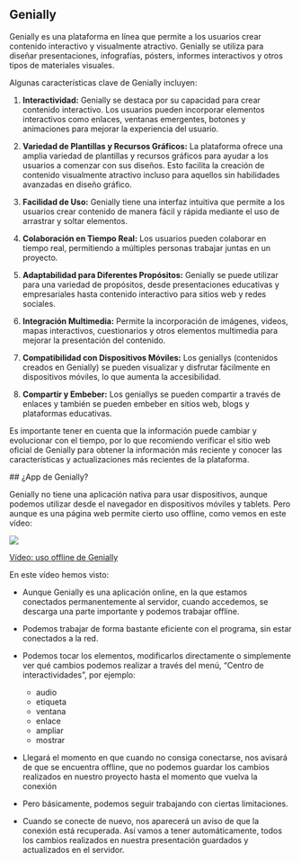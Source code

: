 ## Genially

Genially es una plataforma en línea que permite a los usuarios crear contenido interactivo y visualmente atractivo. Genially se utiliza para diseñar presentaciones, infografías, pósters, informes interactivos y otros tipos de materiales visuales.

Algunas características clave de Genially incluyen:

1. **Interactividad:** Genially se destaca por su capacidad para crear contenido interactivo. Los usuarios pueden incorporar elementos interactivos como enlaces, ventanas emergentes, botones y animaciones para mejorar la experiencia del usuario.

2. **Variedad de Plantillas y Recursos Gráficos:** La plataforma ofrece una amplia variedad de plantillas y recursos gráficos para ayudar a los usuarios a comenzar con sus diseños. Esto facilita la creación de contenido visualmente atractivo incluso para aquellos sin habilidades avanzadas en diseño gráfico.

3. **Facilidad de Uso:** Genially tiene una interfaz intuitiva que permite a los usuarios crear contenido de manera fácil y rápida mediante el uso de arrastrar y soltar elementos.

4. **Colaboración en Tiempo Real:** Los usuarios pueden colaborar en tiempo real, permitiendo a múltiples personas trabajar juntas en un proyecto.

5. **Adaptabilidad para Diferentes Propósitos:** Genially se puede utilizar para una variedad de propósitos, desde presentaciones educativas y empresariales hasta contenido interactivo para sitios web y redes sociales.

6. **Integración Multimedia:** Permite la incorporación de imágenes, videos, mapas interactivos, cuestionarios y otros elementos multimedia para mejorar la presentación del contenido.

7. **Compatibilidad con Dispositivos Móviles:** Los geniallys (contenidos creados en Genially) se pueden visualizar y disfrutar fácilmente en dispositivos móviles, lo que aumenta la accesibilidad.

8. **Compartir y Embeber:** Los geniallys se pueden compartir a través de enlaces y también se pueden embeber en sitios web, blogs y plataformas educativas.

Es importante tener en cuenta que la información puede cambiar y evolucionar con el tiempo, por lo que recomiendo verificar el sitio web oficial de Genially para obtener la información más reciente y conocer las características y actualizaciones más recientes de la plataforma.

## ¿App de Genially?

Genially no tiene una aplicación nativa para usar dispositivos, aunque podemos utilizar desde el navegador en dispositivos móviles y tablets. Pero aunque es una página web permite cierto uso offline, como vemos en este vídeo:

[![](https://raw.githubusercontent.com/javacasm/Iniciacion-Herramientas-Digitales-Aula/main/images/portada-3.0.0.trabajando-offline.png)](https://drive.google.com/file/d/1uEXxpQzPEi2Z4lLO1omHoi9uJJtM9lr7/view?usp=drivesdk)

[Vídeo: uso offline de Genially](https://drive.google.com/file/d/1uEXxpQzPEi2Z4lLO1omHoi9uJJtM9lr7/view?usp=drivesdk)


En este vídeo hemos visto:

* Aunque Genially es una aplicación online, en la que estamos conectados permanentemente al servidor, cuando accedemos, se descarga una parte importante y podemos trabajar offline. 
* Podemos trabajar de forma bastante eficiente con el programa, sin estar conectados a la red. 
* Podemos tocar los elementos, modificarlos directamente o simplemente ver qué cambios podemos realizar a través del menú, “Centro de interactividades”, por ejemplo:

    - audio
    - etiqueta
    - ventana
    - enlace
    - ampliar
    - mostrar

* Llegará el momento en que cuando no consiga conectarse, nos avisará de que se encuentra offline, que no podemos guardar los cambios realizados en nuestro proyecto hasta el momento que vuelva la conexión
* Pero básicamente, podemos seguir trabajando con ciertas limitaciones. 
* Cuando se conecte de nuevo, nos aparecerá un aviso de que la conexión está recuperada. Así  vamos a tener automáticamente, todos los cambios realizados en nuestra presentación guardados y actualizados en el servidor.
